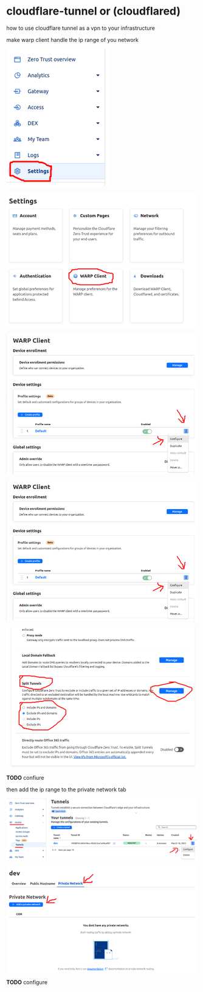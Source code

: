 # cloudflare-tunnel or (cloudflared)

how to use cloudflare tunnel as a vpn to your infrastructure

make warp client handle the ip range of you network

![select-settings](./imgs/select-settings.png)

![select-warp-client](./imgs/select-warp-client.png)

![select-profile-then-configure](./imgs/select-profile-then-configure.png)

![select-profile-then-configure](./imgs/select-profile-then-configure.png)

![configure-split-tunnels](./imgs/configure-split-tunnels.png)

**TODO** confiure

then add the ip range to the private network tab

![select-access-tunnels-tunnel-name-then-configure](./imgs/select-access-tunnels-tunnel-name-then-configure.png)

![select-private-network-then-add-yours](./imgs/select-private-network-then-add-yours.png)

**TODO** configure


